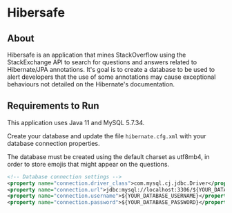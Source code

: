 # Hibersafe

## About

Hibersafe is an application that mines StackOverflow using the StackExchange API to search for questions and answers related to Hibernate/JPA annotations. It's goal is to create a database to be used to alert developers that the use of some annotations may cause exceptional behaviours not detailed on the Hibernate's documentation.

## Requirements to Run

This application uses Java 11 and MySQL 5.7.34.

Create your database and update the file `hibernate.cfg.xml` with your database connection properties.

The database must be created using the default charset as utf8mb4, in order to store emojis that might appear on the questions.

```xml
<!-- Database connection settings -->
<property name="connection.driver_class">com.mysql.cj.jdbc.Driver</property>
<property name="connection.url">jdbc:mysql://localhost:3306/${YOUR_DATABASE_NAME}?characterEncoding=utf-8&amp;useUnicode=true</property>
<property name="connection.username">${YOUR_DATABASE_USERNAME}</property>
<property name="connection.password">${YOUR_DATABASE_PASSWORD}</property>
```
